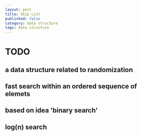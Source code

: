 ```yaml
---
layout: post
title: Skip List
published: false
category: data structure
tags: data structure
---
```


# TODO
## a data structure related to randomization
## fast search within an ordered sequence of elemets
## based on idea 'binary search'
## log(n) search 
